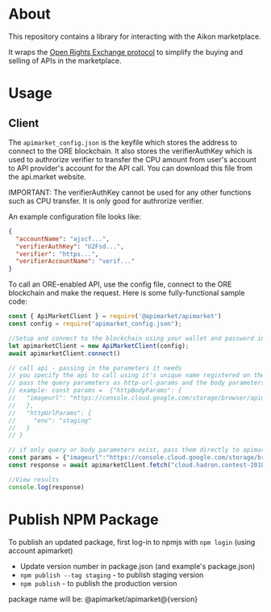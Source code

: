 # About

This repository contains a library for interacting with the Aikon marketplace.

It wraps the [Open Rights Exchange protocol](https://github.com/api-market/ore-protocol) to simplify the buying and selling of APIs in the marketplace.

# Usage

## Client

The `apimarket_config.json` is the keyfile which stores the address to connect to the ORE blockchain. It also stores the verifierAuthKey which is used to authrorize verifier to transfer the CPU amount from user's account to API provider's account for the API call. You can download this file from the api.market website.

IMPORTANT: The verifierAuthKey cannot be used for any other functions such as CPU transfer. It is only good for authrorize verifier. 

An example configuration file looks like:
```json
{
  "accountName": "ajscf...",
  "verifierAuthKey": "U2Fsd...",
  "verifier": "https...",
  "verifierAccountName": "verif..."
}
```

To call an ORE-enabled API, use the config file, connect to the ORE blockchain and make the request. Here is some fully-functional sample code:

```javascript
const { ApiMarketClient } = require('@apimarket/apimarket')
const config = require("apimarket_config.json");

//Setup and connect to the blockchain using your wallet and password in the config
let apimarketClient = new ApiMarketClient(config);
await apimarketClient.connect()

// call api - passing in the parameters it needs
// you specify the api to call using it's unique name registered on the ORE blockchain
// pass the query parameters as http-url-params and the body parameters as http-body-params if both query and body parameters // exist. Otherwise just pass the parameters to the apimarketClient.fetch directly.
// example: const params =  {"httpBodyParams": {
//   "imageurl": "https://console.cloud.google.com/storage/browser/apimarket-contest-2018-07-1-coffee/10465_full_jpg.jpg"
//   },
//   "httpUrlParams": {
//     "env": "staging"
//   }
// }

// if only query or body parameters exist, pass them directly to apimarketClient.fetch
const params = {"imageurl":"https://console.cloud.google.com/storage/browser/apimarket-contest-2018-07-1-coffee/10465_full_jpg.jpg"}
const response = await apimarketClient.fetch("cloud.hadron.contest-2018-07", params)

//View results
console.log(response)

```

# Publish NPM Package

To publish an updated package, first log-in to npmjs with `npm login` (using account apimarket)

- Update version number in package.json (and example's package.json)
- `npm publish --tag staging` - to publish staging version
- `npm publish` - to publish the production version

package name will be: @apimarket/apimarket@{version}
